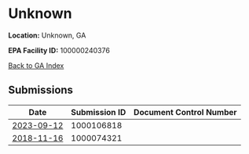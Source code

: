 # Unknown

**Location:** Unknown, GA

**EPA Facility ID:** 100000240376

[Back to GA Index](../../index.md)

## Submissions

| Date | Submission ID | Document Control Number |
|------|--------------|-------------------------|
| [2023-09-12](submissions/1000106818.md) | 1000106818 |  |
| [2018-11-16](submissions/1000074321.md) | 1000074321 |  |
